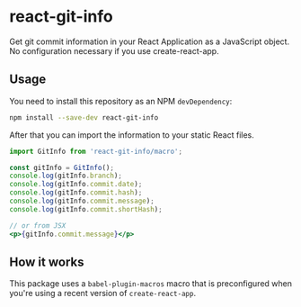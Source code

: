 # react-git-info

Get git commit information in your React Application as a JavaScript object.
No configuration necessary if you use create-react-app.

## Usage

You need to install this repository as an NPM `devDependency`:

```bash
npm install --save-dev react-git-info
```

After that you can import the information to your static React files.

```jsx
import GitInfo from 'react-git-info/macro';

const gitInfo = GitInfo();
console.log(gitInfo.branch);
console.log(gitInfo.commit.date);
console.log(gitInfo.commit.hash);
console.log(gitInfo.commit.message);
console.log(gitInfo.commit.shortHash);

// or from JSX
<p>{gitInfo.commit.message}</p>
```

## How it works

This package uses a `babel-plugin-macros` macro that is preconfigured when
you're using a recent version of `create-react-app`.
